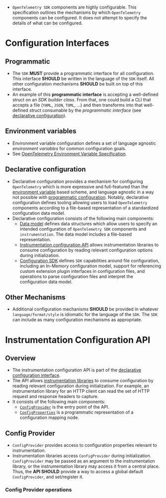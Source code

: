 - `OpenTelemetry SDK` components are highly configurable. This specification outlines the mechanisms by which `OpenTelemetry` components can be configured. It does not attempt to specify the details of what can be configured.

# Configuration Interfaces

## Programmatic

- The `SDK` **MUST** provide a programmatic interface for all configuration. This interface **SHOULD** be written in the language of the `SDK` itself. All other configuration mechanisms **SHOULD** be built on top of this interface.
- An example of this **programmatic interface** is accepting a well-defined struct on an *SDK builder class*. From that, one could build a CLI that accepts a file (`YAML`, `JSON`, `TOML`, …) and then transforms into that well-defined struct consumable by the *programmatic interface* (see [declarative configuration](https://opentelemetry.io/docs/specs/otel/configuration/#declarative-configuration)).

## Environment variables

- Environment variable configuration defines a set of language agnostic *environment variables* for common configuration goals.
- See [OpenTelemetry Environment Variable Specification](https://opentelemetry.io/docs/specs/otel/configuration/sdk-environment-variables/).

## Declarative configuration

- Declarative configuration provides a mechanism for configuring `OpenTelemetry` which is more expressive and full-featured than the [environment variable](https://opentelemetry.io/docs/specs/otel/configuration/#environment-variables) based scheme, and language agnostic in a way not possible with [programmatic configuration](https://opentelemetry.io/docs/specs/otel/configuration/#programmatic). Notably, declarative configuration defines tooling allowing users to load `OpenTelemetry` components according to a file-based representation of a standardized configuration data model.
- Declarative configuration consists of the following main components:
  - [Data model](https://opentelemetry.io/docs/specs/otel/configuration/data-model/) defines data structures which allow users to specify an intended configuration of `OpenTelemetry SDK` components and `instrumentation`. The data model includes a file-based representation.
  - [Instrumentation configuration API](https://opentelemetry.io/docs/specs/otel/configuration/api/) allows instrumentation libraries to consume configuration by reading relevant configuration options during initialization.
  - [Configuration SDK](https://opentelemetry.io/docs/specs/otel/configuration/sdk/) defines `SDK` capabilities around file configuration, including an In-Memory configuration model, support for referencing custom extension plugin interfaces in configuration files, and operations to parse configuration files and interpret the configuration data model.

## Other Mechanisms

- Additional configuration mechanisms **SHOULD** be provided in whatever `language/format/style` is idiomatic for the language of the `SDK`. The `SDK` can include as many configuration mechanisms as appropriate.

# Instrumentation Configuration API

## Overview

- The instrumentation configuration API is part of the [declarative configuration interface](https://opentelemetry.io/docs/specs/otel/configuration/#declarative-configuration).
- The API allows [instrumentation libraries](https://opentelemetry.io/docs/specs/otel/glossary/#instrumentation-library) to consume configuration by reading relevant configuration during initialization. For example, an instrumentation library for an HTTP client can read the set of HTTP request and response headers to capture.
- It consists of the following main components:
  - [`ConfigProvider`](https://opentelemetry.io/docs/specs/otel/configuration/api/#configprovider) is the entry point of the API.
  - [`ConfigProperties`](https://opentelemetry.io/docs/specs/otel/configuration/api/#configproperties) is a programmatic representation of a configuration mapping node.

## Config Provider

- `ConfigProvider` provides access to configuration properties relevant to instrumentation.
- Instrumentation libraries access `ConfigProvider` during initialization. `ConfigProvider` may be passed as an argument to the instrumentation library, or the instrumentation library may access it from a central place. Thus, the **API SHOULD** provide a way to access a global default `ConfigProvider`, and set/register it.

### Config Provider operations

